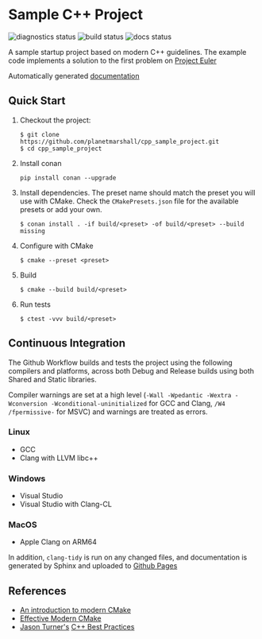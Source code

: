 Sample C++ Project
==================

![diagnostics status](https://github.com/planetmarshall/cpp_sample_project/actions/workflows/diagnostics.yml/badge.svg)
![build status](https://github.com/planetmarshall/cpp_sample_project/actions/workflows/build.yml/badge.svg)
![docs status](https://github.com/planetmarshall/cpp_sample_project/actions/workflows/docs.yml/badge.svg)

A sample startup project based on modern C++ guidelines. The example code 
implements a solution to the first problem on 
[Project Euler](https://projecteuler.net/about)

Automatically generated [documentation](https://planetmarshall.github.io/cpp_sample_project/)

Quick Start
-----------

1. Checkout the project:
   ```
   $ git clone https://github.com/planetmarshall/cpp_sample_project.git
   $ cd cpp_sample_project
   ```
2. Install conan
   ``` 
   pip install conan --upgrade
   ```
3. Install dependencies. The preset name should match the preset you will use 
   with CMake. Check the `CMakePresets.json` file for the available presets
   or add your own.
   ```
   $ conan install . -if build/<preset> -of build/<preset> --build missing
   ```
4. Configure with CMake
   ```
   $ cmake --preset <preset>
   ```
5. Build
   ```
   $ cmake --build build/<preset>
   ```
6. Run tests
   ```
   $ ctest -vvv build/<preset>
   ```

Continuous Integration
------------------------

The Github Workflow builds and tests the project using the following compilers
and platforms, across both Debug and Release builds using both Shared and Static
libraries.

Compiler warnings are set at a high level (`-Wall -Wpedantic -Wextra -Wconversion -Wconditional-uninitialized` for
GCC and Clang, `/W4 /fpermissive-` for MSVC) and warnings are treated as errors.

### Linux

 * GCC
 * Clang with LLVM libc++

### Windows

 * Visual Studio
 * Visual Studio with Clang-CL

### MacOS

 * Apple Clang on ARM64

In addition, `clang-tidy` is run on any changed files, and documentation is
generated by Sphinx and uploaded to [Github Pages](https://planetmarshall.github.io/cpp_sample_project/)


References
----------

 * [An introduction to modern CMake](https://cliutils.gitlab.io/modern-cmake/)
 * [Effective Modern CMake](https://gist.github.com/mbinna/c61dbb39bca0e4fb7d1f73b0d66a4fd1)
 * [Jason Turner's](https://github.com/lefticus) [C++ Best Practices](https://leanpub.com/cppbestpractices)
